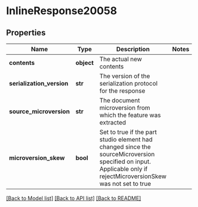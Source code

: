 # InlineResponse20058

## Properties
Name | Type | Description | Notes
------------ | ------------- | ------------- | -------------
**contents** | **object** | The actual new contents | 
**serialization_version** | **str** | The version of the serialization protocol for the response | 
**source_microversion** | **str** | The document microversion from which the feature was extracted | 
**microversion_skew** | **bool** | Set to true if the part studio element had changed since the     sourceMicroversion specified on input.  Applicable only if rejectMicroversionSkew was not set to true | 

[[Back to Model list]](../README.md#documentation-for-models) [[Back to API list]](../README.md#documentation-for-api-endpoints) [[Back to README]](../README.md)


